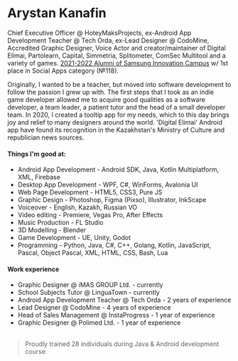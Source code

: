 <h1>Arystan Kanafin</h1>

Chief Executive Officer @ HoteyMaksProjects, ex-Android App Development Teacher @ Tech Orda, ex-Lead Designer @ CodoMine, Accredited Graphic Designer, Voice Actor and creator/maintainer of Digital Elimai, Partolearn, Capital, Simmetria, Splitometer, ComSec Multitool and a variety of games. <a href="https://samsung-campus.kz/certificate">2021-2022 Alumni of Samsung Innovation Campus</a> w/ 1st place in Social Apps category (№118). 

Originally, I wanted to be a teacher, but moved into software development to follow the passion I grew up with. The first steps that I took as an indie game developer allowed me to acquire good qualities as a software developer, a team leader, a patient tutor and the head of a small developer team. In 2020, I created a tooltip app for my needs, which to this day brings joy and relief to many designers around the world. 'Digital Elimai' Android app have found its recognition in the Kazakhstan's Ministry of Culture and republician news sources.

<h4>Things I'm good at:</h4>
<ul>
  <li>Android App Development - Android SDK, Java, Kotlin Multiplatform, XML, Firebase</li>
  <li>Desktop App Development - WPF, C#, WinForms, Avalonia UI</li>
  <li>Web Page Development - HTML5, CSS3, Pure JS</li>
  <li>Graphic Design - Photoshop, Figma (Pixso), Illustrator, InkScape</li>
  <li>Voiceover - English, Kazakh, Russian VO</li>
  <li>Video editing - Premiere, Vegas Pro, After Effects</li>
  <li>Music Production - FL Studio</li>
  <li>3D Modelling - Blender</li>
  <li>Game Development - UE, Unity, Godot</li>
  <li>Programming - Python, Java, C#, C++, Golang, Kotlin, JavaScript, Pascal, Object Pascal, XML, HTML, CSS, Bash, Lua</li>
</ul>

<h4>Work experience</h4>
<ul>
  <li>Graphic Designer @ iMAS GROUP Ltd. - currently</li>
  <li>School Subjects Tutor @ LinguaTown - currently</li>
  <li>Android App Development Teacher @ Tech Orda - 2 years of experience</li>
  <li>Lead Designer @ CodoMine - 4 years of experience</li>
  <li>Head of Sales Management @ InstaProgress - 1 year of experience</li>
  <li>Graphic Designer @ Polimed Ltd. - 1 year of experience</li>
  <br>
</ul>

> Proudly trained 28 individuals during Java & Android development course.
